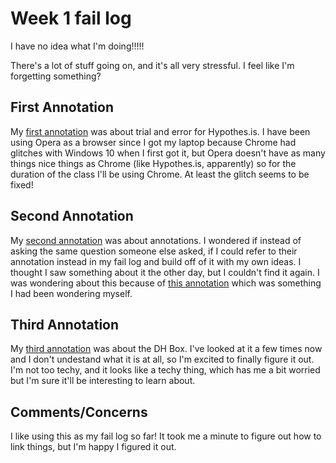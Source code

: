 # Week 1 fail log
I have no idea what I'm doing!!!!!

There's a lot of stuff going on, and it's all very stressful. I feel like I'm forgetting something? 

## First Annotation

My [first annotation](https://hyp.is/8NgdlHH6EemyKIMFaG_6Yw/workbook.craftingdigitalhistory.ca/introduction/crafting-digital-history/) was about trial and error for Hypothes.is. I have been using Opera as a browser since I got my laptop because Chrome had glitches with Windows 10 when I first got it, but Opera doesn't have as many things nice things as Chrome (like Hypothes.is, apparently) so for the duration of the class I'll be using Chrome. At least the glitch seems to be fixed! 

## Second Annotation

My [second annotation](https://hyp.is/IrCz1nToEemPohPRlHbBRQ/workbook.craftingdigitalhistory.ca/introduction/crafting-digital-history/) was about annotations. I wondered if instead of asking the same question someone else asked, if I could refer to their annotation instead in my fail log and build off of it with my own ideas. I thought I saw something about it the other day, but I couldn't find it again. I was wondering about this because of [this annotation](https://hyp.is/FhDMDnDuEemuymfhkFAccA/workbook.craftingdigitalhistory.ca/introduction/crafting-digital-history/) which was something I had been wondering myself. 

## Third Annotation

My [third annotation](https://hyp.is/CeShxnTqEemITT_F57pM8g/workbook.craftingdigitalhistory.ca/introduction/crafting-digital-history/) was about the DH Box. I've looked at it a few times now and I don't undestand what it is at all, so I'm excited to finally figure it out. I'm not too techy, and it looks like a techy thing, which has me a bit worried but I'm sure it'll be interesting to learn about. 

## Comments/Concerns
I like using this as my fail log so far! It took me a minute to figure out how to link things, but I'm happy I figured it out.

